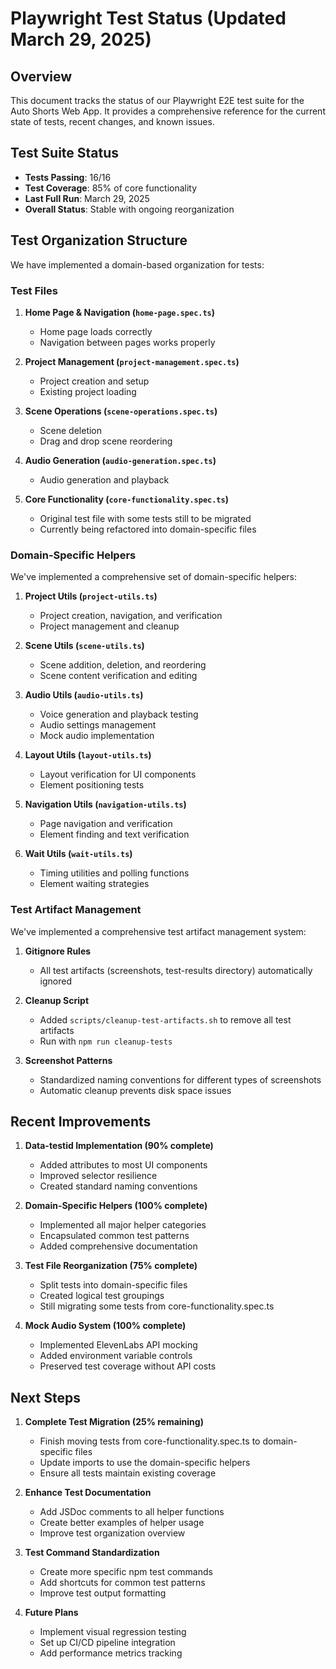 # Playwright Test Status (Updated March 29, 2025)

## Overview
This document tracks the status of our Playwright E2E test suite for the Auto Shorts Web App. It provides a comprehensive reference for the current state of tests, recent changes, and known issues.

## Test Suite Status

- **Tests Passing**: 16/16
- **Test Coverage**: 85% of core functionality
- **Last Full Run**: March 29, 2025
- **Overall Status**: Stable with ongoing reorganization

## Test Organization Structure

We have implemented a domain-based organization for tests:

### Test Files

1. **Home Page & Navigation (`home-page.spec.ts`)**
   - Home page loads correctly
   - Navigation between pages works properly

2. **Project Management (`project-management.spec.ts`)**
   - Project creation and setup
   - Existing project loading

3. **Scene Operations (`scene-operations.spec.ts`)**
   - Scene deletion 
   - Drag and drop scene reordering

4. **Audio Generation (`audio-generation.spec.ts`)**
   - Audio generation and playback

5. **Core Functionality (`core-functionality.spec.ts`)**
   - Original test file with some tests still to be migrated
   - Currently being refactored into domain-specific files

### Domain-Specific Helpers

We've implemented a comprehensive set of domain-specific helpers:

1. **Project Utils (`project-utils.ts`)**
   - Project creation, navigation, and verification
   - Project management and cleanup

2. **Scene Utils (`scene-utils.ts`)**
   - Scene addition, deletion, and reordering
   - Scene content verification and editing

3. **Audio Utils (`audio-utils.ts`)**
   - Voice generation and playback testing
   - Audio settings management
   - Mock audio implementation

4. **Layout Utils (`layout-utils.ts`)**
   - Layout verification for UI components
   - Element positioning tests

5. **Navigation Utils (`navigation-utils.ts`)**
   - Page navigation and verification
   - Element finding and text verification

6. **Wait Utils (`wait-utils.ts`)**
   - Timing utilities and polling functions
   - Element waiting strategies

### Test Artifact Management

We've implemented a comprehensive test artifact management system:

1. **Gitignore Rules**
   - All test artifacts (screenshots, test-results directory) automatically ignored

2. **Cleanup Script**
   - Added `scripts/cleanup-test-artifacts.sh` to remove all test artifacts
   - Run with `npm run cleanup-tests`

3. **Screenshot Patterns**
   - Standardized naming conventions for different types of screenshots
   - Automatic cleanup prevents disk space issues

## Recent Improvements

1. **Data-testid Implementation (90% complete)**
   - Added attributes to most UI components
   - Improved selector resilience
   - Created standard naming conventions

2. **Domain-Specific Helpers (100% complete)**
   - Implemented all major helper categories
   - Encapsulated common test patterns
   - Added comprehensive documentation

3. **Test File Reorganization (75% complete)**
   - Split tests into domain-specific files
   - Created logical test groupings
   - Still migrating some tests from core-functionality.spec.ts

4. **Mock Audio System (100% complete)**
   - Implemented ElevenLabs API mocking
   - Added environment variable controls
   - Preserved test coverage without API costs

## Next Steps

1. **Complete Test Migration (25% remaining)**
   - Finish moving tests from core-functionality.spec.ts to domain-specific files
   - Update imports to use the domain-specific helpers
   - Ensure all tests maintain existing coverage

2. **Enhance Test Documentation**
   - Add JSDoc comments to all helper functions
   - Create better examples of helper usage
   - Improve test organization overview

3. **Test Command Standardization**
   - Create more specific npm test commands
   - Add shortcuts for common test patterns
   - Improve test output formatting

4. **Future Plans**
   - Implement visual regression testing
   - Set up CI/CD pipeline integration
   - Add performance metrics tracking 